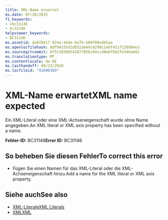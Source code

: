 ```yaml
---
title: XML-Name erwartet
ms.date: 07/20/2015
f1_keywords:
- vbc31146
- bc31146
helpviewer_keywords:
- BC31146
ms.assetid: da8f8417-924a-44de-be7b-b69f08edb5ae
ms.openlocfilehash: 8df94155d2d832a849c029011ebf431f120d64e3
ms.sourcegitcommit: bf5c5850654187705bc94cc40ebfb62fe346ab02
ms.translationtype: MT
ms.contentlocale: de-DE
ms.lasthandoff: 09/23/2020
ms.locfileid: "91096369"
---
```

# <a name="xml-name-expected"></a><span data-ttu-id="b6da4-102">XML-Name erwartet</span><span class="sxs-lookup"><span data-stu-id="b6da4-102">XML name expected</span></span>

<span data-ttu-id="b6da4-103">Ein XML-Literal oder eine XML-Achseneigenschaft wurde ohne Name angegeben.</span><span class="sxs-lookup"><span data-stu-id="b6da4-103">An XML literal or XML axis property has been specified without a name.</span></span>  
  
 <span data-ttu-id="b6da4-104">**Fehler-ID:** BC31146</span><span class="sxs-lookup"><span data-stu-id="b6da4-104">**Error ID:** BC31146</span></span>  
  
## <a name="to-correct-this-error"></a><span data-ttu-id="b6da4-105">So beheben Sie diesen Fehler</span><span class="sxs-lookup"><span data-stu-id="b6da4-105">To correct this error</span></span>  
  
- <span data-ttu-id="b6da4-106">Fügen Sie einen Namen für das XML-Literal oder die XML-Achseneigenschaft hinzu.</span><span class="sxs-lookup"><span data-stu-id="b6da4-106">Add a name for the XML literal or XML axis property.</span></span>  
  
## <a name="see-also"></a><span data-ttu-id="b6da4-107">Siehe auch</span><span class="sxs-lookup"><span data-stu-id="b6da4-107">See also</span></span>

- [<span data-ttu-id="b6da4-108">XML-Literale</span><span class="sxs-lookup"><span data-stu-id="b6da4-108">XML Literals</span></span>](../language-reference/xml-literals/index.md)
- [<span data-ttu-id="b6da4-109">XML</span><span class="sxs-lookup"><span data-stu-id="b6da4-109">XML</span></span>](../programming-guide/language-features/xml/index.md)
